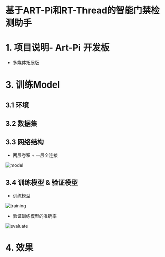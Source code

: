 # 基于ART-Pi和RT-Thread的智能门禁检测助手

# 1. 项目说明- Art-Pi 开发板
- 多媒体拓展版

# 3. 训练Model

## 3.1 环境

## 3.2 数据集

## 3.3 网络结构

- 两层卷积 + 一层全连接

![model](https://user-images.githubusercontent.com/48997918/126664710-692b93d4-696b-4bf1-98d8-d134d9d4f42c.png)


## 3.4 训练模型 & 验证模型

- 训练模型

![training](https://user-images.githubusercontent.com/48997918/126664723-b9e23965-ee89-411a-853a-e34bb0b62929.png)


- 验证训练模型的准确率

![evaluate](https://user-images.githubusercontent.com/48997918/126664763-96c984d4-bd6e-4ced-9597-06ab6552f4ac.png)


# 4. 效果

